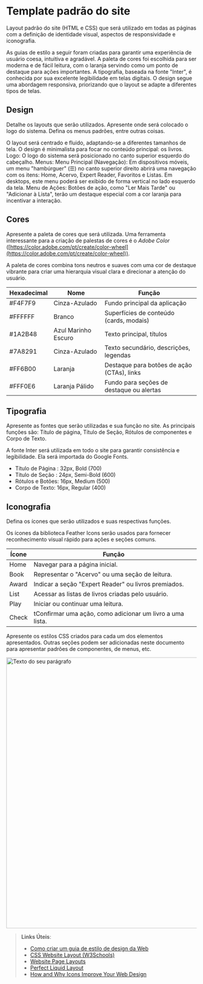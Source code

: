 # Template padrão do site

Layout padrão do site (HTML e CSS) que será utilizado em todas as páginas com a definição de identidade visual, aspectos de responsividade e iconografia.

As guias de estilo a seguir foram criadas para garantir uma experiência de usuário coesa, intuitiva e agradável. A paleta de cores foi escolhida para ser moderna e de fácil leitura, com o laranja servindo como um ponto de destaque para ações importantes. A tipografia, baseada na fonte "Inter", é conhecida por sua excelente legibilidade em telas digitais. O design segue uma abordagem responsiva, priorizando que o layout se adapte a diferentes tipos de telas.

## Design

Detalhe os layouts que serão utilizados. Apresente onde será colocado o logo do sistema. Defina os menus padrões, entre outras coisas.

O layout será centrado e fluido, adaptando-se a diferentes tamanhos de tela. O design é minimalista para focar no conteúdo principal: os livros.
Logo: O logo do sistema será posicionado no canto superior esquerdo do cabeçalho.
Menus:
Menu Principal (Navegação): Em dispositivos móveis, um menu "hambúrguer" (☰) no canto superior direito abrirá uma navegação com os itens: Home, Acervo, Expert Reader, Favoritos e Listas. Em desktops, este menu poderá ser exibido de forma vertical no lado esquerdo da tela.
Menu de Ações: Botões de ação, como "Ler Mais Tarde" ou "Adicionar à Lista", terão um destaque especial com a cor laranja para incentivar a interação.


## Cores

Apresente a paleta de cores que será utilizada. Uma ferramenta interessante para a criação de palestas de cores é o *Adobe Color* ([https://color.adobe.com/pt/create/color-wheel](https://color.adobe.com/pt/create/color-wheel)).

A paleta de cores combina tons neutros e suaves com uma cor de destaque vibrante para criar uma hierarquia visual clara e direcionar a atenção do usuário.

| **Hexadecimal** | **Nome** | **Função** |
|-------|---------------------|--------------------------------------------|
|#F4F7F9| Cinza-Azulado       | Fundo principal da aplicação               |
|#FFFFFF| Branco              | Superfícies de conteúdo (cards, modais)    |
|#1A2B48| Azul Marinho Escuro | Texto principal, títulos                   |
|#7A8291| Cinza-Azulado       | Texto secundário, descrições, legendas     |
|#FF6B00| Laranja	            | Destaque para botões de ação (CTAs), links |
|#FFF0E6| Laranja Pálido      | Fundo para seções de destaque ou alertas   |


## Tipografia

Apresente as fontes que serão utilizadas e sua função no site. As principais funções são: Título de página, Título de Seção, Rótulos de componentes e Corpo de Texto.

A fonte Inter será utilizada em todo o site para garantir consistência e legibilidade. Ela será importada do Google Fonts.
- Título de Página : 32px, Bold (700)
- Título de Seção : 24px, Semi-Bold (600)
- Rótulos e Botões: 16px, Medium (500)
- Corpo de Texto: 16px, Regular (400)


## Iconografia

Defina os ícones que serão utilizados e suas respectivas funções.

Os ícones da biblioteca Feather Icons serão usados para fornecer reconhecimento visual rápido para ações e seções comuns.

| **Ícone**	 | **Função** |
|--------|----------------------------------------------------------|
| Home	 | Navegar para a página inicial.                           |
| Book	 | Representar o "Acervo" ou uma seção de leitura.          |
| Award	 | Indicar a seção "Expert Reader" ou livros premiados.     |
| List	 | Acessar as listas de livros criadas pelo usuário.        |
| Play	 | Iniciar ou continuar uma leitura.                        |
| Check	 | tConfirmar uma ação, como adicionar um livro a uma lista.|

Apresente os estilos CSS criados para cada um dos elementos apresentados.
Outras seções podem ser adicionadas neste documento para apresentar padrões de componentes, de menus, etc.


<img width="1019" height="717" alt="Texto do seu parágrafo" src="https://github.com/user-attachments/assets/b0db30cf-fe0f-4972-9fe6-cb59a1228a46" />




> **Links Úteis**:
>
> -  [Como criar um guia de estilo de design da Web](https://edrodrigues.com.br/blog/como-criar-um-guia-de-estilo-de-design-da-web/#)
> - [CSS Website Layout (W3Schools)](https://www.w3schools.com/css/css_website_layout.asp)
> - [Website Page Layouts](http://www.cellbiol.com/bioinformatics_web_development/chapter-3-your-first-web-page-learning-html-and-css/website-page-layouts/)
> - [Perfect Liquid Layout](https://matthewjamestaylor.com/perfect-liquid-layouts)
> - [How and Why Icons Improve Your Web Design](https://usabilla.com/blog/how-and-why-icons-improve-you-web-design/)
